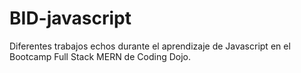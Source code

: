 # BID-javascript
Diferentes trabajos echos durante el aprendizaje de Javascript en el Bootcamp Full Stack MERN de Coding Dojo.
